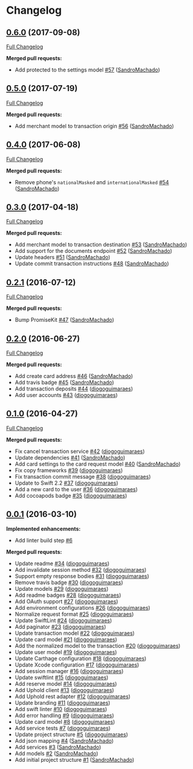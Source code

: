 # Changelog

## [0.6.0](https://github.com/uphold/uphold-sdk-ios/tree/0.6.0) (2017-09-08)
[Full Changelog](https://github.com/uphold/uphold-sdk-ios/compare/0.5.0...0.6.0)

**Merged pull requests:**

- Add protected to the settings model [\#57](https://github.com/uphold/uphold-sdk-ios/pull/57) ([SandroMachado](https://github.com/SandroMachado))

## [0.5.0](https://github.com/uphold/uphold-sdk-ios/tree/0.5.0) (2017-07-19)
[Full Changelog](https://github.com/uphold/uphold-sdk-ios/compare/0.4.0...0.5.0)

**Merged pull requests:**

- Add merchant model to transaction origin [\#56](https://github.com/uphold/uphold-sdk-ios/pull/56) ([SandroMachado](https://github.com/SandroMachado))

## [0.4.0](https://github.com/uphold/uphold-sdk-ios/tree/0.4.0) (2017-06-08)
[Full Changelog](https://github.com/uphold/uphold-sdk-ios/compare/0.3.0...0.4.0)

**Merged pull requests:**

- Remove phone's `nationalMasked` and `internationalMasked` [\#54](https://github.com/uphold/uphold-sdk-ios/pull/54) ([SandroMachado](https://github.com/SandroMachado))

## [0.3.0](https://github.com/uphold/uphold-sdk-ios/tree/0.3.0) (2017-04-18)
[Full Changelog](https://github.com/uphold/uphold-sdk-ios/compare/0.2.1...0.3.0)

**Merged pull requests:**

- Add merchant model to transaction destination [\#53](https://github.com/uphold/uphold-sdk-ios/pull/53) ([SandroMachado](https://github.com/SandroMachado))
- Add support for the documents endpoint [\#52](https://github.com/uphold/uphold-sdk-ios/pull/52) ([SandroMachado](https://github.com/SandroMachado))
- Update headers [\#51](https://github.com/uphold/uphold-sdk-ios/pull/51) ([SandroMachado](https://github.com/SandroMachado))
- Update commit transaction instructions [\#48](https://github.com/uphold/uphold-sdk-ios/pull/48) ([SandroMachado](https://github.com/SandroMachado))

## [0.2.1](https://github.com/uphold/uphold-sdk-ios/tree/0.2.1) (2016-07-12)
[Full Changelog](https://github.com/uphold/uphold-sdk-ios/compare/0.2.0...0.2.1)

**Merged pull requests:**

- Bump PromiseKit [\#47](https://github.com/uphold/uphold-sdk-ios/pull/47) ([SandroMachado](https://github.com/SandroMachado))

## [0.2.0](https://github.com/uphold/uphold-sdk-ios/tree/0.2.0) (2016-06-27)
[Full Changelog](https://github.com/uphold/uphold-sdk-ios/compare/0.1.0...0.2.0)

**Merged pull requests:**

- Add create card address [\#46](https://github.com/uphold/uphold-sdk-ios/pull/46) ([SandroMachado](https://github.com/SandroMachado))
- Add travis badge [\#45](https://github.com/uphold/uphold-sdk-ios/pull/45) ([SandroMachado](https://github.com/SandroMachado))
- Add transaction deposits [\#44](https://github.com/uphold/uphold-sdk-ios/pull/44) ([diogoguimaraes](https://github.com/diogoguimaraes))
- Add user accounts [\#43](https://github.com/uphold/uphold-sdk-ios/pull/43) ([diogoguimaraes](https://github.com/diogoguimaraes))

## [0.1.0](https://github.com/uphold/uphold-sdk-ios/tree/0.1.0) (2016-04-27)
[Full Changelog](https://github.com/uphold/uphold-sdk-ios/compare/0.0.1...0.1.0)

**Merged pull requests:**

- Fix cancel transaction service [\#42](https://github.com/uphold/uphold-sdk-ios/pull/42) ([diogoguimaraes](https://github.com/diogoguimaraes))
- Update dependencies [\#41](https://github.com/uphold/uphold-sdk-ios/pull/41) ([SandroMachado](https://github.com/SandroMachado))
- Add card settings to the card request model [\#40](https://github.com/uphold/uphold-sdk-ios/pull/40) ([SandroMachado](https://github.com/SandroMachado))
- Fix copy frameworks [\#39](https://github.com/uphold/uphold-sdk-ios/pull/39) ([diogoguimaraes](https://github.com/diogoguimaraes))
- Fix transaction commit message [\#38](https://github.com/uphold/uphold-sdk-ios/pull/38) ([diogoguimaraes](https://github.com/diogoguimaraes))
- Update to Swift 2.2 [\#37](https://github.com/uphold/uphold-sdk-ios/pull/37) ([diogoguimaraes](https://github.com/diogoguimaraes))
- Add a new card to the user [\#36](https://github.com/uphold/uphold-sdk-ios/pull/36) ([diogoguimaraes](https://github.com/diogoguimaraes))
- Add cocoapods badge [\#35](https://github.com/uphold/uphold-sdk-ios/pull/35) ([diogoguimaraes](https://github.com/diogoguimaraes))

## [0.0.1](https://github.com/uphold/uphold-sdk-ios/tree/0.0.1) (2016-03-10)
**Implemented enhancements:**

- Add linter build step [\#6](https://github.com/uphold/uphold-sdk-ios/issues/6)

**Merged pull requests:**

- Update readme [\#34](https://github.com/uphold/uphold-sdk-ios/pull/34) ([diogoguimaraes](https://github.com/diogoguimaraes))
- Add invalidate session method [\#32](https://github.com/uphold/uphold-sdk-ios/pull/32) ([diogoguimaraes](https://github.com/diogoguimaraes))
- Support empty response bodies [\#31](https://github.com/uphold/uphold-sdk-ios/pull/31) ([diogoguimaraes](https://github.com/diogoguimaraes))
- Remove travis badge [\#30](https://github.com/uphold/uphold-sdk-ios/pull/30) ([diogoguimaraes](https://github.com/diogoguimaraes))
- Update models [\#29](https://github.com/uphold/uphold-sdk-ios/pull/29) ([diogoguimaraes](https://github.com/diogoguimaraes))
- Add readme badges [\#28](https://github.com/uphold/uphold-sdk-ios/pull/28) ([diogoguimaraes](https://github.com/diogoguimaraes))
- Add OAuth support [\#27](https://github.com/uphold/uphold-sdk-ios/pull/27) ([diogoguimaraes](https://github.com/diogoguimaraes))
- Add environment configurations [\#26](https://github.com/uphold/uphold-sdk-ios/pull/26) ([diogoguimaraes](https://github.com/diogoguimaraes))
- Normalize request format [\#25](https://github.com/uphold/uphold-sdk-ios/pull/25) ([diogoguimaraes](https://github.com/diogoguimaraes))
- Update SwiftLint [\#24](https://github.com/uphold/uphold-sdk-ios/pull/24) ([diogoguimaraes](https://github.com/diogoguimaraes))
- Add paginator [\#23](https://github.com/uphold/uphold-sdk-ios/pull/23) ([diogoguimaraes](https://github.com/diogoguimaraes))
- Update transaction model [\#22](https://github.com/uphold/uphold-sdk-ios/pull/22) ([diogoguimaraes](https://github.com/diogoguimaraes))
- Update card model [\#21](https://github.com/uphold/uphold-sdk-ios/pull/21) ([diogoguimaraes](https://github.com/diogoguimaraes))
- Add the normalized model to the transaction [\#20](https://github.com/uphold/uphold-sdk-ios/pull/20) ([diogoguimaraes](https://github.com/diogoguimaraes))
- Update user model [\#19](https://github.com/uphold/uphold-sdk-ios/pull/19) ([diogoguimaraes](https://github.com/diogoguimaraes))
- Update Carthage configuration [\#18](https://github.com/uphold/uphold-sdk-ios/pull/18) ([diogoguimaraes](https://github.com/diogoguimaraes))
- Update Xcode configuration [\#17](https://github.com/uphold/uphold-sdk-ios/pull/17) ([diogoguimaraes](https://github.com/diogoguimaraes))
- Add session manager [\#16](https://github.com/uphold/uphold-sdk-ios/pull/16) ([diogoguimaraes](https://github.com/diogoguimaraes))
- Update swiftlint [\#15](https://github.com/uphold/uphold-sdk-ios/pull/15) ([diogoguimaraes](https://github.com/diogoguimaraes))
- Add reserve model [\#14](https://github.com/uphold/uphold-sdk-ios/pull/14) ([diogoguimaraes](https://github.com/diogoguimaraes))
- Add Uphold client [\#13](https://github.com/uphold/uphold-sdk-ios/pull/13) ([diogoguimaraes](https://github.com/diogoguimaraes))
- Add Uphold rest adapter [\#12](https://github.com/uphold/uphold-sdk-ios/pull/12) ([diogoguimaraes](https://github.com/diogoguimaraes))
- Update branding [\#11](https://github.com/uphold/uphold-sdk-ios/pull/11) ([diogoguimaraes](https://github.com/diogoguimaraes))
- Add swift linter [\#10](https://github.com/uphold/uphold-sdk-ios/pull/10) ([diogoguimaraes](https://github.com/diogoguimaraes))
- Add error handling [\#9](https://github.com/uphold/uphold-sdk-ios/pull/9) ([diogoguimaraes](https://github.com/diogoguimaraes))
- Update card model [\#8](https://github.com/uphold/uphold-sdk-ios/pull/8) ([diogoguimaraes](https://github.com/diogoguimaraes))
- Add service tests [\#7](https://github.com/uphold/uphold-sdk-ios/pull/7) ([diogoguimaraes](https://github.com/diogoguimaraes))
- Update project structure [\#5](https://github.com/uphold/uphold-sdk-ios/pull/5) ([diogoguimaraes](https://github.com/diogoguimaraes))
- Add json mapping [\#4](https://github.com/uphold/uphold-sdk-ios/pull/4) ([SandroMachado](https://github.com/SandroMachado))
- Add services [\#3](https://github.com/uphold/uphold-sdk-ios/pull/3) ([SandroMachado](https://github.com/SandroMachado))
- Add models [\#2](https://github.com/uphold/uphold-sdk-ios/pull/2) ([SandroMachado](https://github.com/SandroMachado))
- Add initial project structure [\#1](https://github.com/uphold/uphold-sdk-ios/pull/1) ([SandroMachado](https://github.com/SandroMachado))
